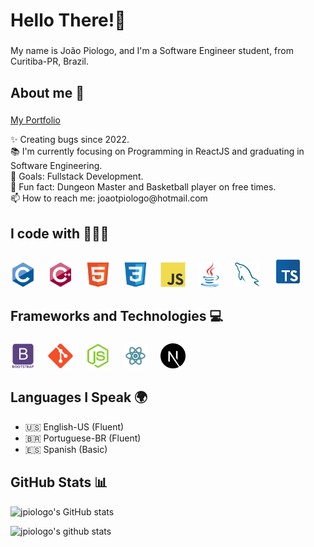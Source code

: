<h1 align="left">Hello There!👋</h1>

###

<p align="left">My name is João Piologo, and I'm a Software Engineer student, from Curitiba-PR, Brazil.</p>

###

<h2 align="left">About me 🚀</h2>

###
<a href="https://dev-piologo.vercel.app/" target="_blank">My Portfolio</a>
<p align="left">✨ Creating bugs since 2022.<br>📚 I'm currently focusing on Programming in ReactJS and graduating in Software Engineering.<br>🎯 Goals: Fullstack Development.<br>🎲 Fun fact: Dungeon Master and Basketball player on free times.<br>📫 How to reach me: joaotpiologo@hotmail.com</p>

###

<h2 align="left">I code with 👨🏼‍💻</h2>

###

<div align="left">
  <img src="https://github.com/jpiologo/jpiologo/blob/main/images/c-original.svg" height="40" alt="C"  />
  <img width="12" />
  <img src="https://github.com/jpiologo/jpiologo/blob/main/images/cpp.svg" height="40" alt="C++"  />
  <img width="12" />
  <img src="https://github.com/jpiologo/jpiologo/blob/main/images/html.svg" height="40" alt="HTML5"  />
  <img width="12" />
  <img src="https://github.com/jpiologo/jpiologo/blob/main/images/css.svg" height="40" alt="CSS3"  />
  <img width="12" />
  <img src="https://github.com/jpiologo/jpiologo/blob/main/images/js.svg" height="40" alt="JavaScript"  />
  <img width="12" />
  <img src="https://github.com/jpiologo/jpiologo/blob/main/images/java.svg" height="40" alt="Java"  />
  <img width="12" />
  <img src="https://github.com/jpiologo/jpiologo/blob/main/images/sql.svg" height="40" alt="SQL"  />
  <img width="12" />
  <img src="https://github.com/jpiologo/jpiologo/blob/main/images/typescript.svg" height="50" alt="Typescript"  />
  <img width="12" />
</div>

###

<h2 align="left">Frameworks and Technologies 💻</h2>

###

<div align="left">
  <img src="https://github.com/jpiologo/jpiologo/blob/main/images/bootstrap.svg" height="40" alt="Bootstrap"  />
  <img width="12" />
  <img src="https://github.com/jpiologo/jpiologo/blob/main/images/git.svg" height="40" alt="Git"  />
  <img width="12" />
  <img src="https://github.com/jpiologo/jpiologo/blob/main/images/nodejs.svg" height="40" alt="NodeJS"  />
  <img width="12" />
  <img src="https://github.com/jpiologo/jpiologo/blob/main/images/react.svg" height="40" alt="ReactJS"  />
  <img width="12" />
  <img src="https://github.com/jpiologo/jpiologo/blob/main/images/nextjs-fill-svgrepo-com.svg" height="40" alt="SQL"  />
  <img width="12" />
</div>

###

## Languages I Speak 🌍

- 🇺🇸 English-US (Fluent)
- 🇧🇷 Portuguese-BR (Fluent)
- 🇪🇸 Spanish (Basic)

###

## GitHub Stats 📊

<p align="left">
  <img src="https://github-readme-stats.vercel.app/api/top-langs/?username=jpiologo&layout=compact" alt="jpiologo's GitHub stats">
</p>

![jpiologo's github stats](https://github-readme-stats.vercel.app/api?username=jpiologo&show_icons=true&hide=[%22issues%22])

###
